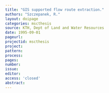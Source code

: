 ```yaml
---
title: "GIS supported flow route extraction."
authors: "Szczepanek, R."
layout: doipage
categories: mscthesis
source: KTH, Dept of Land and Water Resources
date: 1995-09-01
pageurl:
projectid: mscthesis
project:
pattern:
process:
pages:
number:
issue:
editor:
access: 'closed'
abstract:
---
```

